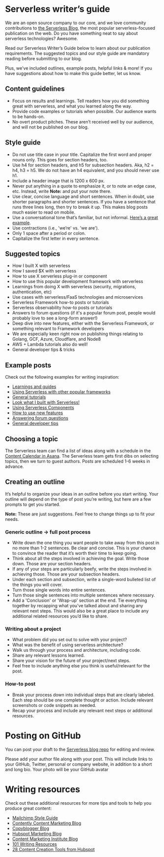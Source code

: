 # Serverless writer’s guide

We are an open source company to our core, and we love community contributions to [the Serverless Blog](https://serverless.com/blog/), the most popular serverless-focused publication on the web. Do you have something neat to say about serverless technologies? Awesome.

Read our Serverless Writer’s Guide below to learn about our publication requirements. The suggested topics and our style guide are mandatory reading before submitting to our blog.

Plus, we've included outlines, example posts, helpful links & more! If you have suggestions about how to make this guide better, let us know.

## Content guidelines 
- Focus on results and learnings. Tell readers how you did something great with serverless, and what you learned along the way.
- Provide code examples or tutorials when possible. Our audience wants to be hands-on.
- No overt product pitches. These aren’t received well by our audience, and will not be published on our blog.

## Style guide
- Do not use title case in your title. Capitalize the first word and proper nouns only. This goes for section headers, too.
- Use h4 for section headers, and h5 for subsection headers. Aka, h2 = h4, h3 = h5. We do not have an h4 equivalent, and you should never use h1.
- Include a header image that is 1200 x 600 px.
- Never put anything in a quote to emphasize it, or to note an edge case, etc. Instead, write **Note:** and put your note there.
- Use clear, concise language and short sentences. When in doubt, use shorter paragraphs and shorter sentences. If you have a sentence that runs three lines long, then try to break it up. This makes blog posts much easier to read on mobile.
- Use a conversational tone that’s familiar, but not informal. [Here’s a great example](https://serverless.com/blog/2018-serverless-community-survey-huge-growth-usage/).
- Use contractions (i.e., 'we’re' vs. 'we are').
- Only 1 space after a period or colon.
- Capitalize the first letter in every sentence.

## Suggested topics

* How I built X with serverless
* How I saved $X with serverless
* How to use X serverless plug-in or component
* How to use this popular development framework with serverless
* Learnings from doing X with serverless (security, migrations, authentication, etc)
* Use cases with serverless/FaaS technologies and microservices
* Serverless Framework how-to posts or tutorials
* Serverless observability how-to posts or tutorials
* Answers to forum questions (if it's a popular forum post, people would probably love to see a long-form answer!)
* Deep dive into new features, either with the Serverless Framework, or something relevant to Framework developers
* We are especially keen right now on publishing things relating to Golang, GCF, Azure, Cloudflare, and Node8
* AWS + Lambda tutorials also do well!
* General developer tips & tricks

## Example posts

Check out the following examples for writing inspiration:

* [Learnings and guides](https://serverless.com/blog/strategies-implementing-user-authentication-serverless-applications/)
* [Using Serverless with other popular frameworks](https://serverless.com/blog/serverless-express-rest-api/)
* [General tutorials](https://serverless.com/blog/unit-testing-nodejs-serverless-jest/)
* [Look what I built with Serverless!](https://serverless.com/blog/how-droplr-scales-to-millions-serverless-framework/)
* [Using Serverless Components](https://serverless.com/blog/how-create-rest-api-serverless-components/)
* [How to use new features](https://serverless.com/blog/aws-lambda-node-8-support-what-changes-serverless-developers/)
* [Answering forum questions](https://serverless.com/blog/serverless-workaround-cloudformation-200-resource-limit/)
* [General developer tips](https://serverless.com/blog/streamline-serverless-workflow-webstorm/)

## Choosing a topic

The Serverless team can find a list of ideas along with a schedule in the <span class="c5 c10">[Content Calendar in Asana](https://www.google.com/url?q=https://app.asana.com/0/173140658754685/206747580911378&sa=D&ust=1481063994397000&usg=AFQjCNHuy4Sb66K5avepG3zVg8TXqSfqrQ). The Serverless team gets first dibs on selecting topics, then we turn to guest authors. Posts are scheduled 1-6 weeks in advance.

## Creating an outline

It’s helpful to organize your ideas in an outline before you start writing. Your outline will depend on the type of post you’re writing, but here are a few prompts to get you started.

**Note:** These are just suggestions. Feel free to change things up to fit your needs.

### Generic outline -> full post process

* Write down the one thing you want people to take away from this post in no more than 1-2 sentences. Be clear and concise. This is your chance to convince the reader that it’s worth their time to keep going.
* Think about all the steps involved in achieving the goal. Write those down. Those are your section headers.
* If any of your steps are particularly beefy, write the steps involved in achieving those. Those are your subsection headers.
* Under each section and subsection, write a single-word bulleted list of the things you will cover.
* Turn those single words into entire sentences.
* Turn those single sentences into multiple sentences where necessary.
* Add a 'Conclusion' or 'Wrap-up' section at the end. Tie everything together by recapping what you’ve talked about and sharing any relevant next steps. This would also be a great place to include any additional related resources you’d like to share.

### Writing about a project

*   What problem did you set out to solve with your project?
*   What was the benefit of using serverless architecture?
*   Walk us through your process and architecture, including code.
*   Share any relevant lessons learned.
*   Share your vision for the future of your project/next steps.
*   Feel free to include anything else you think is useful/relevant for the post.

### How-to post

* Break your process down into individual steps that are clearly labeled. Each step should be one complete thought or action. Include relevant screenshots or code snippets as needed.
* Recap your process and include any relevant next steps or additional resources.

# Posting on GitHub

You can post your draft to the [Serverless blog repo](https://www.google.com/url?q=https://github.com/serverless/blog&sa=D&ust=1481063994414000&usg=AFQjCNHvBjg9f2tGwGoVtFGIp4-wHUbVKA) for editing and review. 

Please add your author file along with your post. This will include links to your GitHub, Twitter, personal or company website, in addition to a short and long bio. Your photo will be your GitHub avatar

# Writing resources

Check out these additional resources for more tips and tools to help you produce great content:

* [Mailchimp Style Guide](https://www.google.com/url?q=http://styleguide.mailchimp.com/tldr/&sa=D&ust=1481063994416000&usg=AFQjCNFiVsNgvgfeBrH7E-g7rxsp3LDAgA)
* [Contently Content Marketing Blog](https://www.google.com/url?q=https://contently.com/strategist/&sa=D&ust=1481063994417000&usg=AFQjCNGiakIVdbqkKLpE_sAN8l1iBhfvSQ)
* [Copyblogger Blog](https://www.google.com/url?q=http://www.copyblogger.com/blog/&sa=D&ust=1481063994417000&usg=AFQjCNEyjakaqrNOMTEueCicRKwPYD99xw)
* [Hubspot Marketing Blog](https://www.google.com/url?q=http://blog.hubspot.com/marketing?_ga%3D1.84991056.871417096.1471883203%23sm.00000tlz7v1pvke56wev8qxxmfid5&sa=D&ust=1481063994418000&usg=AFQjCNHpe7rYg3xSnsRyNsL4MG73ChV5UQ)
* [Content Marketing Institute Blog](https://www.google.com/url?q=http://contentmarketinginstitute.com/blog/&sa=D&ust=1481063994419000&usg=AFQjCNHfK_yvDv-nBSFtUyGPPC6xaEcYOA)
* [101 Writing Resources](https://www.google.com/url?q=https://smartblogger.com/writing-resources/&sa=D&ust=1481063994419000&usg=AFQjCNH4h30ipJeCw1Sqars2crQhZ67CnQ)
* [28 Content Creation Tools from Hubspot](https://www.google.com/url?q=http://blog.hubspot.com/marketing/free-content-marketing-tools-list%23sm.00000tlz7v1pvke56wev8qxxmfid5&sa=D&ust=1481063994420000&usg=AFQjCNHpL7x0-54C25Cg2EnaRtDLxMcC5w)

